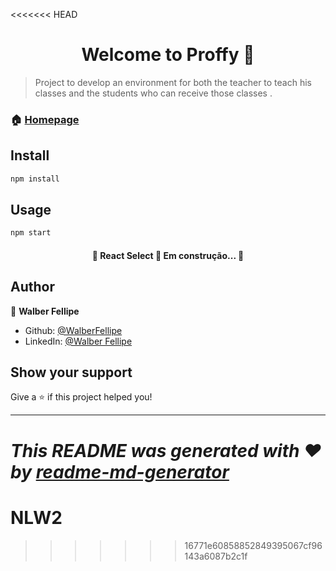 <<<<<<< HEAD
<h1 align="center">Welcome to Proffy 👋</h1>


> Project to develop an environment for both the teacher to teach his classes and the students who can receive those classes
.

### 🏠 [Homepage](https://github.com/WalberFellipe/NLW2)

## Install

```sh
npm install
```

## Usage

```sh
npm start
```

<h4 align="center"> 
	🚧  React Select 🚀 Em construção...  🚧
</h4>

## Author

👤 **Walber Fellipe**

* Github: [@WalberFellipe](https://github.com/WalberFellipe)
* LinkedIn: [@Walber Fellipe](https://www.linkedin.com/in/walber-fellipe-579549165/)

## Show your support

Give a ⭐️ if this project helped you!

***
_This README was generated with ❤️ by [readme-md-generator](https://github.com/kefranabg/readme-md-generator)_
=======
# NLW2
>>>>>>> 16771e60858852849395067cf96143a6087b2c1f

